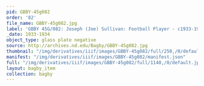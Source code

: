 ```yaml
---
pid: GBBY-45g082
order: '82'
file_name: GBBY-45g082.jpg
label: 'GBBY 45G/082: Joseph (Joe) Sullivan: Football Player - c1933-1934'
_date: 1933-1934
object_type: glass plate negative
source: http://archives.nd.edu/Bagby/GBBY-45g082.jpg
thumbnail: "/img/derivatives/iiif/images/GBBY-45g082/full/250,/0/default.jpg"
manifest: "/img/derivatives/iiif/images/GBBY-45g082/manifest.json"
full: "/img/derivatives/iiif/images/GBBY-45g082/full/1140,/0/default.jpg"
layout: bagby_item
collection: bagby
---
```

